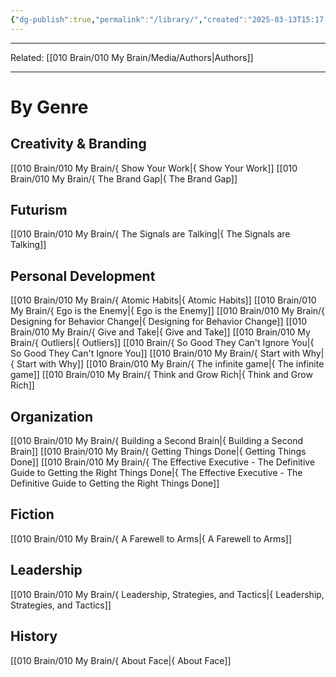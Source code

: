 ```yaml
---
{"dg-publish":true,"permalink":"/library/","created":"2025-03-13T15:17:10.000-04:00","updated":"2025-03-21T15:39:58.741-04:00"}
---
```


---
Related: [[010 Brain/010 My Brain/Media/Authors\|Authors]]

---

# By Genre
## Creativity & Branding
[[010 Brain/010 My Brain/{ Show Your Work\|{ Show Your Work]]
[[010 Brain/010 My Brain/{ The Brand Gap\|{ The Brand Gap]]

## Futurism
[[010 Brain/010 My Brain/{ The Signals are Talking\|{ The Signals are Talking]]

## Personal Development
[[010 Brain/010 My Brain/{  Atomic Habits\|{  Atomic Habits]]
[[010 Brain/010 My Brain/{ Ego is the Enemy\|{ Ego is the Enemy]]
[[010 Brain/010 My Brain/{ Designing for Behavior Change\|{ Designing for Behavior Change]]
[[010 Brain/010 My Brain/{ Give and Take\|{ Give and Take]]
[[010 Brain/010 My Brain/{ Outliers\|{ Outliers]]
[[010 Brain/{ So Good They Can't Ignore You\|{ So Good They Can't Ignore You]]
[[010 Brain/010 My Brain/{ Start with Why\|{ Start with Why]]
[[010 Brain/010 My Brain/{ The infinite game\|{ The infinite game]]
[[010 Brain/010 My Brain/{ Think and Grow Rich\|{ Think and Grow Rich]]
## Organization
[[010 Brain/010 My Brain/{ Building a Second Brain\|{ Building a Second Brain]]
[[010 Brain/010 My Brain/{ Getting Things Done\|{ Getting Things Done]]
[[010 Brain/010 My Brain/{ The Effective Executive - The Definitive Guide to Getting the Right Things Done\|{ The Effective Executive - The Definitive Guide to Getting the Right Things Done]] 
## Fiction
[[010 Brain/010 My Brain/{ A Farewell to Arms\|{ A Farewell to Arms]]
## Leadership
[[010 Brain/010 My Brain/{ Leadership, Strategies, and Tactics\|{ Leadership, Strategies, and Tactics]]
## History
[[010 Brain/010 My Brain/{ About Face\|{ About Face]]